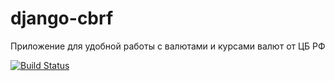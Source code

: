 # django-cbrf

Приложение для удобной работы с валютами и курсами валют от ЦБ РФ

[![Build Status](https://travis-ci.org/Egregors/django-silly-search.svg?branch=master)](https://travis-ci.org/Egregors/django-silly-search)
